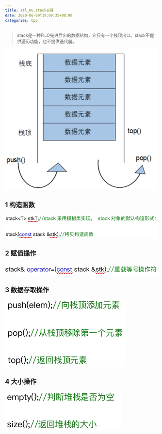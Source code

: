 ```yaml
---
title: stl_06.stack容器
date: 2020-06-09T19:00:35+08:00
categories: Cpp
---
```

> stack是一种FILO先进后出的数据结构，它只有一个栈顶出口。stack不提供遍历功能，也不提供迭代器。

![](media/15917005904341.jpg)

## 1 构造函数
![-w441](media/15917006150719.jpg)

## 2 赋值操作
![-w348](media/15917006467300.jpg)

## 3 数据存取操作
![-w200](media/15917006751593.jpg)

## 4 大小操作
![-w192](media/15917006913672.jpg)
